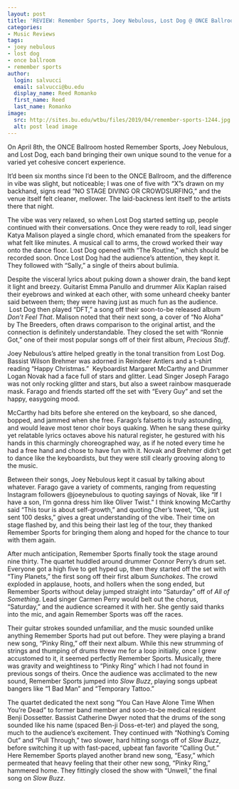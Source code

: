 ```yaml
---
layout: post
title: 'REVIEW: Remember Sports, Joey Nebulous, Lost Dog @ ONCE Ballroom 4/8'
categories:
- Music Reviews
tags:
- joey nebulous
- lost dog
- once ballroom
- remember sports
author:
  login: salvucci
  email: salvucci@bu.edu
  display_name: Reed Romanko
  first_name: Reed
  last_name: Romanko
image:
  src: http://sites.bu.edu/wtbu/files/2019/04/remember-sports-1244.jpg
  alt: post lead image
---
```

On April 8th, the ONCE Ballroom hosted Remember Sports, Joey Nebulous, and Lost Dog, each band bringing their own unique sound to the venue for a varied yet cohesive concert experience.

It’d been six months since I’d been to the ONCE Ballroom, and the difference in vibe was slight, but noticeable; I was one of five with “X”s drawn on my backhand, signs read “NO STAGE DIVING OR CROWDSURFING,” and the venue itself felt cleaner, mellower. The laid-backness lent itself to the artists there that night.

The vibe was very relaxed, so when Lost Dog started setting up, people continued with their conversations. Once they were ready to roll, lead singer Katya Malison played a single chord, which emanated from the speakers for what felt like minutes. A musical call to arms, the crowd worked their way onto the dance floor. Lost Dog opened with “The Routine,” which should be recorded soon. Once Lost Dog had the audience’s attention, they kept it. They followed with “Sally,” a single of theirs about bulimia.

Despite the visceral lyrics about puking down a shower drain, the band kept it light and breezy. Guitarist Emma Panullo and drummer Alix Kaplan raised their eyebrows and winked at each other, with some unheard cheeky banter said between them; they were having just as much fun as the audience.  Lost Dog then played “DFT,” a song off their soon-to-be released album _Don’t Feel That_. Malison noted that their next song, a cover of “No Aloha” by The Breeders, often draws comparison to the original artist, and the connection is definitely understandable. They closed the set with “Ronnie Got,” one of their most popular songs off of their first album, _Precious Stuff_.

Joey Nebulous’s attire helped greatly in the tonal transition from Lost Dog. Bassist Wilson Brehmer was adorned in Reindeer Antlers and a t-shirt reading “Happy Christmas.”  Keyboardist Margaret McCarthy and Drummer Logan Novak had a face full of stars and glitter. Lead Singer Joseph Farago was not only rocking glitter and stars, but also a sweet rainbow masquerade mask. Farago and friends started off the set with “Every Guy” and set the happy, easygoing mood.

McCarthy had bits before she entered on the keyboard, so she danced, bopped, and jammed when she free. Farago’s falsetto is truly astounding, and would leave most tenor choir boys quaking. When he sang these quirky yet relatable lyrics octaves above his natural register, he gestured with his hands in this charmingly choreographed way, as if he noted every time he had a free hand and chose to have fun with it. Novak and Brehmer didn’t get to dance like the keyboardists, but they were still clearly grooving along to the music.

Between their songs, Joey Nebulous kept it casual by talking about whatever. Farago gave a variety of comments, ranging from requesting Instagram followers @joeynebulous to quoting sayings of Novak, like “If I have a son, I’m gonna dress him like Oliver Twist.” I think knowing McCarthy said “This tour is about self-growth,” and quoting Cher’s tweet, “Ok, just sent 100 desks,” gives a great understanding of the vibe. Their time on stage flashed by, and this being their last leg of the tour, they thanked Remember Sports for bringing them along and hoped for the chance to tour with them again.

After much anticipation, Remember Sports finally took the stage around nine thirty. The quartet huddled around drummer Connor Perry’s drum set. Everyone got a high five to get hyped up, then they started off the set with “Tiny Planets,” the first song off their first album _Sunchokes_. The crowd exploded in applause, hoots, and hollers when the song ended, but Remember Sports without delay jumped straight into “Saturday” off of _All of Something_. Lead singer Carmen Perry would belt out the chorus, “Saturday,” and the audience screamed it with her. She gently said thanks into the mic, and again Remember Sports was off the races.

Their guitar strokes sounded unfamiliar, and the music sounded unlike anything Remember Sports had put out before. They were playing a brand new song, “Pinky Ring,” off their next album. While this new strumming of strings and thumping of drums threw me for a loop initially, once I grew accustomed to it, it seemed perfectly Remember Sports. Musically, there was gravity and weightiness to “Pinky Ring” which I had not found in previous songs of theirs. Once the audience was acclimated to the new sound, Remember Sports jumped into _Slow Buzz_, playing songs upbeat bangers like “1 Bad Man” and “Temporary Tattoo.”

The quartet dedicated the next song “You Can Have Alone Time When You’re Dead” to former band member and soon-to-be medical resident Benji Dossetter. Bassist Catherine Dwyer noted that the drums of the song sounded like his name (spaced Ben-ji Doss-et-ter) and played the song, much to the audience’s excitement. They continued with “Nothing’s Coming Out” and “Pull Through,” two slower, hard hitting songs off of _Slow Buzz_, before switching it up with fast-paced, upbeat fan favorite “Calling Out.” Here Remember Sports played another brand new song, “Easy,” which permeated that heavy feeling that their other new song, “Pinky Ring,” hammered home. They fittingly closed the show with “Unwell,” the final song on _Slow Buzz_.